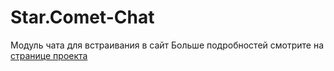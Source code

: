 <h1>Star.Comet-Chat</h1>
Модуль чата для встраивания в сайт
Больше подробностей смотрите на <a href="http://comet-server.ru/wiki/doku.php/comet:star-comet-chat" >странице проекта</a>
